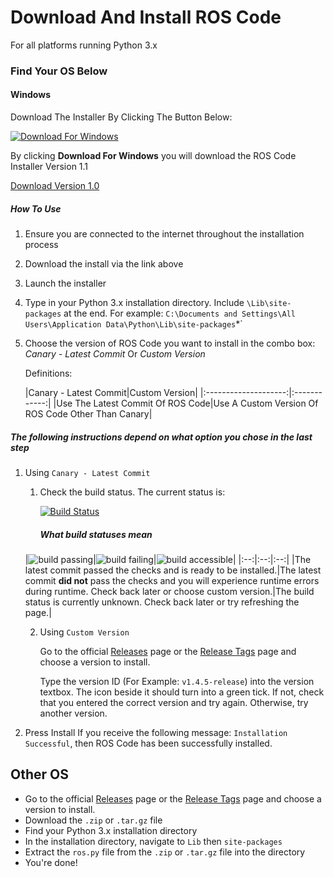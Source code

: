 # Download And Install ROS Code

For all platforms running Python 3.x

### Find Your OS Below

#### Windows

Download The Installer By Clicking The Button Below:

[![Download For Windows](https://img.shields.io/badge/Download-For%20Windows-3F51B5.svg?style=for-the-badge)](http://www.mediafire.com/file/yr8lt1njilkor22/ROS+Code+File+Fetcher.exe)

By clicking **Download For Windows** you will download the ROS Code Installer Version 1.1

[Download Version 1.0](https://download1339.mediafire.com/es7v2ckb31hg/n0z123y7buowlvi/ROS+Code+File+Fetcher.exe)

##### How To Use

1.  Ensure you are connected to the internet throughout the installation process
2.  Download the install via the link above
3.  Launch the installer
4.  Type in your Python 3.x installation directory. Include `\Lib\site-packages` at the end. For example: `C:\Documents and Settings\All Users\Application Data\Python\Lib\site-packages`\*\`

5.  Choose the version of ROS Code you want to install in the combo box: _Canary - Latest Commit_ Or _Custom Version_

    Definitions:

    |Canary - Latest Commit|Custom Version|
    \|:--------------------:\|:------------:\|
    |Use The Latest Commit Of ROS Code|Use A Custom Version Of ROS Code Other Than Canary|

##### The following instructions depend on what option you chose in the last step

1.  Using `Canary - Latest Commit`

    1.  Check the build status. The current status is:

        [![Build Status](https://img.shields.io/travis/Richienb/ROS-Code.svg?style=for-the-badge)](https://travis-ci.org/Richienb/ROS-Code)

        ##### What build statuses mean

    \|![build passing](https://img.shields.io/travis/rust-lang/rust.svg?maxAge=2592000&style=for-the-badge)\|![build failing](https://img.shields.io/teamcity/http/teamcity.jetbrains.com/s/bt345.svg?maxAge=2592000&style=for-the-badge)\|![build accessible](https://img.shields.io/magnumci/ci/96ffb83fa700f069024921b0702e76ff.svg?maxAge=2592000&style=for-the-badge)\|
    \|:--:\|:--:\|:--:\|
    |The latest commit passed the checks and is ready to be installed.|The latest commit **did not** pass the checks and you will experience runtime errors during runtime. Check back later or choose custom version.|The build status is currently unknown. Check back later or try refreshing the page.|

    2.  Using `Custom Version`

        Go to the official [Releases](https://github.com/Richienb/ROS-Code/releases) page or the [Release Tags](https://github.com/Richienb/ROS-Code/tags) page and choose a version to install.

        Type the version ID (For Example: `v1.4.5-release`) into the version textbox. The icon beside it should turn into a green tick. If not, check that you entered the correct version and try again. Otherwise, try another version.

2.  Press Install
    If you receive the following message: `Installation Successful`, then ROS Code has been successfully installed.

## Other OS

-   Go to the official [Releases](https://github.com/Richienb/ROS-Code/releases) page or the [Release Tags](https://github.com/Richienb/ROS-Code/tags) page and choose a version to install.
-   Download the `.zip` or `.tar.gz` file
-   Find your Python 3.x installation directory
-   In the installation directory, navigate to `Lib` then `site-packages`
-   Extract the `ros.py` file from the `.zip` or `.tar.gz` file into the directory
-   You're done!
